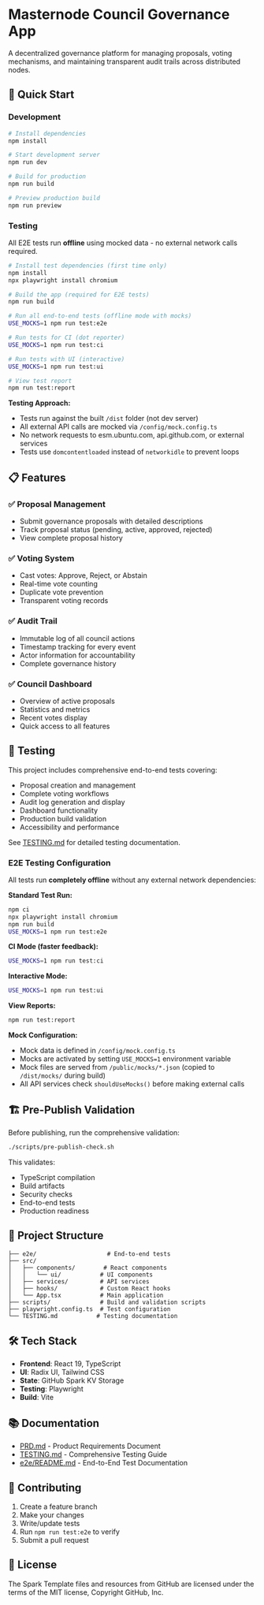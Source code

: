 # Masternode Council Governance App

A decentralized governance platform for managing proposals, voting mechanisms, and maintaining transparent audit trails across distributed nodes.

## 🚀 Quick Start

### Development

```bash
# Install dependencies
npm install

# Start development server
npm run dev

# Build for production
npm run build

# Preview production build
npm run preview
```

### Testing

All E2E tests run **offline** using mocked data - no external network calls required.

```bash
# Install test dependencies (first time only)
npm install
npx playwright install chromium

# Build the app (required for E2E tests)
npm run build

# Run all end-to-end tests (offline mode with mocks)
USE_MOCKS=1 npm run test:e2e

# Run tests for CI (dot reporter)
USE_MOCKS=1 npm run test:ci

# Run tests with UI (interactive)
USE_MOCKS=1 npm run test:ui

# View test report
npm run test:report
```

**Testing Approach:**
- Tests run against the built `/dist` folder (not dev server)
- All external API calls are mocked via `/config/mock.config.ts`
- No network requests to esm.ubuntu.com, api.github.com, or external services
- Tests use `domcontentloaded` instead of `networkidle` to prevent loops

## 📋 Features

### ✅ Proposal Management
- Submit governance proposals with detailed descriptions
- Track proposal status (pending, active, approved, rejected)
- View complete proposal history

### ✅ Voting System
- Cast votes: Approve, Reject, or Abstain
- Real-time vote counting
- Duplicate vote prevention
- Transparent voting records

### ✅ Audit Trail
- Immutable log of all council actions
- Timestamp tracking for every event
- Actor information for accountability
- Complete governance history

### ✅ Council Dashboard
- Overview of active proposals
- Statistics and metrics
- Recent votes display
- Quick access to all features

## 🧪 Testing

This project includes comprehensive end-to-end tests covering:
- Proposal creation and management
- Complete voting workflows
- Audit log generation and display
- Dashboard functionality
- Production build validation
- Accessibility and performance

See [TESTING.md](./TESTING.md) for detailed testing documentation.

### E2E Testing Configuration

All tests run **completely offline** without any external network dependencies:

**Standard Test Run:**
```bash
npm ci
npx playwright install chromium
npm run build
USE_MOCKS=1 npm run test:e2e
```

**CI Mode (faster feedback):**
```bash
USE_MOCKS=1 npm run test:ci
```

**Interactive Mode:**
```bash
USE_MOCKS=1 npm run test:ui
```

**View Reports:**
```bash
npm run test:report
```

**Mock Configuration:**
- Mock data is defined in `/config/mock.config.ts`
- Mocks are activated by setting `USE_MOCKS=1` environment variable
- Mock files are served from `/public/mocks/*.json` (copied to `/dist/mocks/` during build)
- All API services check `shouldUseMocks()` before making external calls

## 🏗️ Pre-Publish Validation

Before publishing, run the comprehensive validation:

```bash
./scripts/pre-publish-check.sh
```

This validates:
- TypeScript compilation
- Build artifacts
- Security checks
- End-to-end tests
- Production readiness

## 📁 Project Structure

```
├── e2e/                    # End-to-end tests
├── src/
│   ├── components/        # React components
│   │   └── ui/           # UI components
│   ├── services/         # API services
│   ├── hooks/            # Custom React hooks
│   └── App.tsx           # Main application
├── scripts/              # Build and validation scripts
├── playwright.config.ts  # Test configuration
└── TESTING.md           # Testing documentation
```

## 🛠️ Tech Stack

- **Frontend**: React 19, TypeScript
- **UI**: Radix UI, Tailwind CSS
- **State**: GitHub Spark KV Storage
- **Testing**: Playwright
- **Build**: Vite

## 📚 Documentation

- [PRD.md](./PRD.md) - Product Requirements Document
- [TESTING.md](./TESTING.md) - Comprehensive Testing Guide
- [e2e/README.md](./e2e/README.md) - End-to-End Test Documentation

## 🤝 Contributing

1. Create a feature branch
2. Make your changes
3. Write/update tests
4. Run `npm run test:e2e` to verify
5. Submit a pull request

## 📄 License

The Spark Template files and resources from GitHub are licensed under the terms of the MIT license, Copyright GitHub, Inc.
